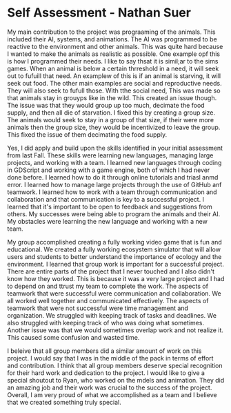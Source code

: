 # Self Assessment - Nathan Suer

<!-- The purpose of the Self-Assessment and the Team-Assessment is to reflect on all your personal and group accomplishments in Senior Design. 

Part A - Two Paragraphs: What was your individual contribution to this project? Did you apply and build upon the skills identified in your initial assessment from last Fall? What did you do and how did you do it? What did you learn and what competencies did you build? What were your successes, what were you obstacles?

Part B – Two Paragraphs: What did your group accomplish? What did you learn about group work? What aspects of teamwork were successful and what aspects of teamwork were not successful? How did your efforts on the project compare to that of your teammates?  Do any team members deserve special recognition? -->

My main contribution to the project was prograaming of the animals. This included their AI, systems, and animations. The AI was programmed to be reactive to the environment and other animals. This was quite hard because I wanted to make the animals as realistic as possible. One example opf this is how I programmed their needs. I like to say thsat it is simil;ar to the sims games. When an animal is below a certain thrreshold in a need, it will seek out to fufuill that need. An examplew of this is if an animal is starving, it will seek out food. The other main examples are social and reproductive needs. They will also seek to fufull those. With tthe social need, This was made so that animals stay in grouyps like in the wild. This created an issue though. The issue was that they would group up too much, decimate the food supply, and then all die of starvation. I fixed this by creating a group size. The animals would seek to stay in a group of that size, if their were more animals then the group size, they would be incentivized to leave the group. This fixed the issue of them decimating the food supply.

Yes, I did apply and build upon the skills identified in your initial assessment from last Fall. These skills were learning new languages, managing large projects, and working with a team. I learned new languages through coding in GDScript and working with a game engine, both of which I had never done before. I learned how to do it through online tutorials and triasl anmd error. I learned how to manage large projects through the use of GitHub anf teamwork. I learned how to work with a team through communication and collaboration and that communication is key to a successful project. I learned that it's important to be open to feedback and suggestions from others. My successes were being able to program the animals and their AI. My obstacles were learning the new language and working with a new team.

My group accomplished creating a fully working video game that is fun and educational. We created a fully working ecosystem simulator that will allow users and students to better understand the importance of ecology and the environment. I learned that group work is important for a successful project. There are entire parts of the project that I never touched and I also didn't know how they worked. This is because it was a very large project and I had to depend on and ttrust my team to complete the work. The aspects of teamwork that were successful were communication and collaboration. We all worked well together and communicated effectively. The aspects of teamwork that were not successful were time management and organization. We struggled with keeping track of tasks and deadlines. We also struggled with keeping track of who was doing what sometimes. Another issue was that we would sometimes overlap work and not realize it. This caused some confusion and wasted time. 

I beleive that all group members did a similar amount of work on this project. I would say that I was in the middle of the pack in terms of effort and contribution. I think that all group members deserve special recognition for their hard work and dedication to the project. I would like to give a special shoutout to Ryan, who worked on the mdels and animation. They did an amazing job and their work was crucial to the success of the project. Overall, I am very proud of what we accomplished as a team and I believe that we created something truly special.